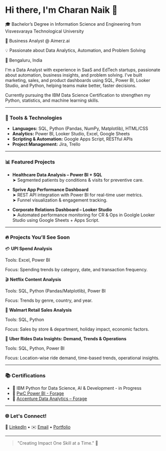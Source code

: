 # Hi there, I'm Charan Naik 👋

🎓 Bachelor’s Degree in Information Science and Engineering from Visvesvaraya Technological University

👔 Business Analyst @ Aimerz.ai

💡 Passionate about Data Analytics, Automation, and Problem Solving  

📍 Bengaluru, India

I'm a Data Analyst with experience in SaaS and EdTech startups, passionate about automation, business insights, and problem solving. I’ve built marketing, sales, and product dashboards using SQL, Power BI, Looker Studio, and Python, helping teams make better, faster decisions.

Currently pursuing the IBM Data Science Certification to strengthen my Python, statistics, and machine learning skills.

---

### 🔧 Tools & Technologies

- **Languages:** SQL, Python (Pandas, NumPy, Matplotlib), HTML/CSS  
- **Analytics:** Power BI, Looker Studio, Excel, Google Sheets  
- **Scripting & Automation:** Google Apps Script, RESTful APIs  
- **Project Management:** Jira, Trello

---

### 📊 Featured Projects

- **Healthcare Data Analysis – Power BI + SQL**  
  ➤ Segmented patients by conditions & visits for preventive care.

- **Sprive App Performance Dashboard**  
  ➤ REST API integration with Power BI for real-time user metrics.  
  ➤ Funnel visualization & engagement tracking.

- **Corporate Relations Dashboard – Looker Studio**  
  ➤ Automated performance monitoring for CR & Ops in Goolgle Looker Studio using Google Sheets + Apps Script.
  

---

### 🔥 Projects You’ll See Soon

💳 **UPI Spend Analysis**  

Tools: Excel, Power BI

Focus: Spending trends by category, date, and transaction frequency.

🎬 **Netflix Content Analysis**

Tools: SQL, Python (Pandas/Matplotlib), Power BI

Focus: Trends by genre, country, and year.

🛒 **Walmart Retail Sales Analysis**

Tools: SQL, Python

Focus: Sales by store & department, holiday impact, economic factors.

🚖 **Uber Rides Data Insights: Demand, Trends & Operations**

Tools: SQL, Python, Power BI

Focus: Location-wise ride demand, time-based trends, operational insights.

---

### 📚 Certifications
- 📄 IBM Python for Data Science, AI & Development -  in Progress
- 📄 [PwC Power BI - Forage](https://forage-uploads-prod.s3.amazonaws.com/completion-certificates/PwC%20Switzerland/a87GpgE6tiku7q3gu_PwC%20Switzerland_7iubQggERNRaQ6yjq_1717047989564_completion_certificate.pdf)  
- 📄 [Accenture Data Analytics – Forage](https://forage-uploads-prod.s3.amazonaws.com/completion-certificates/Accenture%20North%20America/hzmoNKtzvAzXsEqx8_Accenture%20North%20America_7iubQggERNRaQ6yjq_1715576957378_completion_certificate.pdf)

---

### 🌐 Let's Connect!

💼 [LinkedIn](https://www.linkedin.com/in/charan-naik-analyst) • ✉️ [Email](charan07naik@gmail.com) • [Portfolio](https://www.datascienceportfol.io/charannaik)

---

> "Creating Impact One Skill at a Time." 🚀
